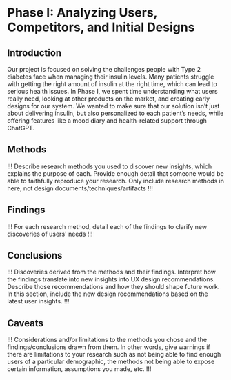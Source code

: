 # Phase I: Analyzing Users, Competitors, and Initial Designs

## Introduction

Our project is focused on solving the challenges people with Type 2 diabetes face when managing their insulin levels. Many patients struggle with getting the right amount of insulin at the right time, which can lead to serious health issues. In Phase I, we spent time understanding what users really need, looking at other products on the market, and creating early designs for our system. We wanted to make sure that our solution isn’t just about delivering insulin, but also personalized to each patient’s needs, while offering features like a mood diary and health-related support through ChatGPT.

## Methods

!!! Describe research methods you used to discover new insights, which explains the purpose of each. Provide enough detail that someone would be able to faithfully reproduce your research. Only include research methods in here, not design documents/techniques/artifacts !!!

## Findings

!!! For each research method, detail each of the findings to clarify new discoveries of users' needs !!!

## Conclusions

!!! Discoveries derived from the methods and their findings. Interpret how the findings translate into new insights into UX design recommendations. Describe those recommendations and how they should shape future work. In this section, include the new design recommendations based on the latest user insights. !!!

## Caveats

!!! Considerations and/or limitations to the methods you chose and the findings/conclusions drawn from them. In other words, give warnings if there are limitations to your research such as not being able to find enough users of a particular demographic, the methods not being able to expose certain information, assumptions you made, etc. !!!
